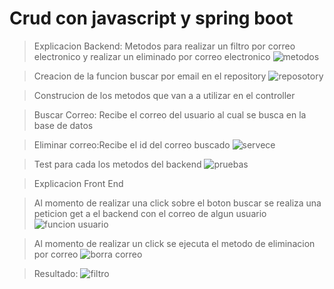 # Crud con javascript y spring boot
>Explicacion Backend:
>Metodos para realizar un filtro por correo electronico y realizar un eliminado por correo electronico
![metodos](https://user-images.githubusercontent.com/90659322/173729745-afbfd1c3-84fe-4232-9bfd-9fc07092df29.PNG)

>Creacion de la funcion buscar por email en el repository
![reposotory](https://user-images.githubusercontent.com/90659322/173730060-6af5f979-c20c-44ad-ae8c-6786972cd7e7.PNG)

>Construcion de los metodos que van a a utilizar en el controller 

>Buscar Correo: Recibe el correo del usuario al cual se busca en la base de datos

>Eliminar correo:Recibe el id del correo buscado
![servece](https://user-images.githubusercontent.com/90659322/173730161-6be10ed4-7803-46a0-9518-c7b648827f57.PNG)

>Test para cada los metodos del backend
![pruebas](https://user-images.githubusercontent.com/90659322/173730525-4471ac81-5ef3-4d42-beb5-2bf00d0e33c7.PNG)

>Explicacion Front End

> Al momento de realizar una click sobre el boton buscar se realiza una peticion get a el backend con el correo de algun usuario
![funcion usuario](https://user-images.githubusercontent.com/90659322/173730655-1f04b80b-1755-4661-b896-46593bbaa606.png)

> Al momento de realizar un click se ejecuta el metodo de eliminacion por correo 
> ![borra correo](https://user-images.githubusercontent.com/90659322/173730885-802785e6-6f80-48bf-ba2f-dea5a50f01b3.png)

> Resultado:
 ![filtro](https://user-images.githubusercontent.com/90659322/173731086-b80ea194-28f0-427d-92d3-15058f23e5b7.PNG)
